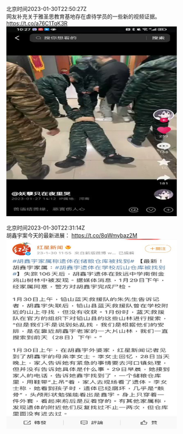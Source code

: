 北京时间2023-01-30T22:50:27Z<br>网友补充关于雅圣思教育基地存在虐待学员的一些新的视频证据。 https://t.co/a76C1TqK3R<br><img src='/temp/video/2023/y-Month-1/au-Day-30/whyyoutouzhele/1620071953582395392_0.jpg' width='450' height='500'><br><br>北京时间2023-01-30T22:31:14Z<br>胡鑫宇案今天的最新进展： https://t.co/8qWmybaz2M<br><img src='/temp/image/2023/y-Month-1/1620067114215432192_0.jpg' width='450' height='500'><br><br>